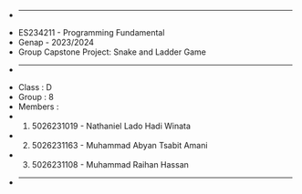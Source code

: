  * -----------------------------------------------------
 * ES234211 - Programming Fundamental
 * Genap - 2023/2024
 * Group Capstone Project: Snake and Ladder Game
 * -----------------------------------------------------
 * Class    : D
 * Group    : 8
 * Members  :
 * 1. 5026231019 - Nathaniel Lado Hadi Winata
 * 2. 5026231163 - Muhammad Abyan Tsabit Amani
 * 3. 5026231108 - Muhammad Raihan Hassan
 * ------------------------------------------------------
